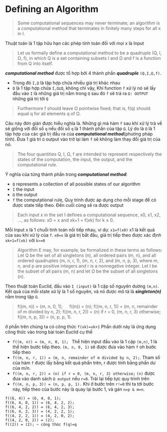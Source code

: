 # Defining an Algorithm

> Some computational sequences may never terminate; an algorithm is a computational method that terminates in finitely many steps for all x in I.

Thuật toán là 1 tập hữu hạn các phép tính toán đối với mọi x là Input

>Let us formally define a computational method to be a quadruple (Q, I, Ω, f), in which Q is a set containing subsets I and Ω and f is a function from Q into itself.

***computational method*** được tổ hợp bởi 4 thành phần ***quadruple*** `(Q,I,Ω,f)`. 
 - Trong đó `I,Ω` là tập hợp chứa nhiều giá trị khác nhau 
 - `Q` là 1 tập hợp chứa `I,Ω⊆Q`, không chỉ vậy, Khi function `f` xử lý nó sẽ lấy đầu vào `I` là những giá trị nằm trong `Q` sau đó `f` sẽ trả ra `Ω: OUTPUT` những giá trị tới `Q`

> Furthermore f should leave Ω pointwise fixed; that is, f(q) should equal q for all elements q of Ω.

Câu này đơn giản được hiểu nghĩa là. Những gì mà hàm `f` sau khi xử lý trả về sẽ giống với đối số `q` nếu đối số `q` là 1 thành phần của tập `Ω`. Lý do là `Ω` là 1  tập hợp của các giá trị đầu ra của ***computational method***(phương pháp tính). Đưa 1 giá tri `Ω` output vào trở lại làm `f` sẽ không làm thay đổi giá trị của nó.

> The four quantities Q, I, Ω, f are intended to represent respectively the states of the computation, the input, the output, and the computational rule.

Ý nghĩa của từng thành phần trong ***computational method***:
- `Q` represents a collection of all possible states of our algorithm
- `I` the input
- `Ω` the output
- `f` the computational rule, Quy trình được áp dụng cho mỗi stage để có được state tiếp theo. Đến cuối cùng sẽ ra được output

> Each input x in the set I defines a computational sequence, x0, x1, x2, ..., as follows: x0 = x and xk+1 = f(xk) for k ≥ 0.

Mỗi Input x là 1 chuỗi tính toán nối tiếp nhau, ví dụ: `x1=f(x0)` x1 là kết quả của sau khi xử lý của `f`. `x0=x` là giá trị bắt đầu, giá trị tiếp theo được xác định `xk+1=f(xk)` với `k>=0` 

> Algorithm E may, for example, be formalized in these terms as follows: Let Q be the set of all singletons (n), all ordered pairs (m, n), and all ordered quadruples (m, n, r, 1), (m, n, r, 2), and (m, n, p, 3), where m, n, and p are positive integers and r is a nonnegative integer. Let I be the subset of all pairs (m, n) and let Ω be the subset of all singletons (n).

Theo thuật toán Euclid, đầu vào `I (input)` là 1 cặp số nguyên dương `(m,n)`.  Kết quả của mỗi state xử lý là 1 số nguyên, và nó được mô tả là ***singleton(n)*** nằm trong tập `Ω`. 

> f((m, n)) = (m, n, 0, 1);   f((n)) = (n);
f((m, n, r, 1)) = (m, n, remainder of m divided by n, 2);
f((m, n, r, 2)) = (n) if r = 0, (m, n, r, 3) otherwise;
f((m, n, p, 3)) = (n, p, p, 1).

ở phần trên chúng ta có công thức `f(xk)=xk+1`
Phần dưới này là ứng dụng công thức vào trong bài toán Euclid cụ thể 
- `f((m, n)) = (m, n, 0, 1); ` Thể hiện input đầu vào là 1 cặp `(m,n)`, 1 là thể hiện bước tiếp theo. `(m, n, 0, 1)` sẽ được đưa vào hàm `f` oh bước tiếp theo
- `f((m, n, r, 1)) = (m, n, remainder of m divided by n, 2);`. Tham số của hàm `f` được lấy bằng kết quả phần trên,  r được tính bằng phần dư của m/n. 
- `f((m, n, r, 2)) = (n) if r = 0, (m, n, r, 3) otherwise;` `(n)` được đưa vào danh sách `Ω output` nếu `r=0`. Trái lại tiếp tực quy trình trên 
- `f((m, n, p, 3)) = (n, p, p, 1).` Khi ở bước trên `r!=0` thì ta tới bước này, tiếp theo của bước này là quay lại bước 1, và gán `n=p & m=n`. 

```
f((6, 4)) = (6, 4, 0, 1);
f((6, 4, 0, 1)) = (6, 4, 2, 2);
f((6, 4, 2, 2)) = (6, 4, 2, 3);
f((6, 4, 2, 3)) = (4, 2, 2, 1);
f((4, 2, 2, 1)) = (4, 2, 0, 2);
f((4, 2, 0, 2)) = (2);
f((2)) = (2); ~ công thức f(q)=q

```